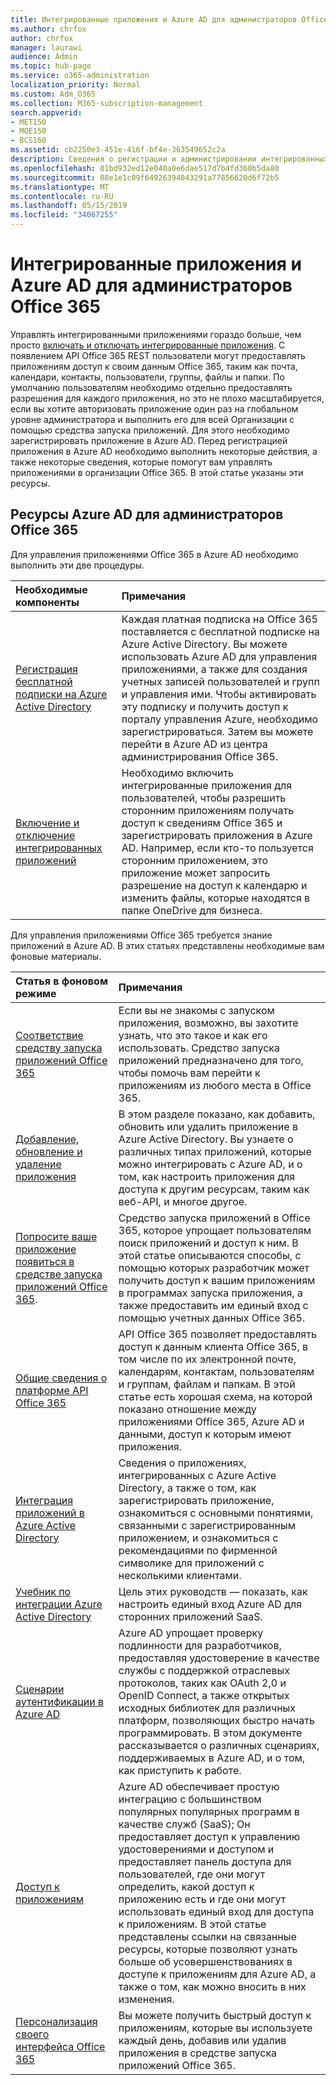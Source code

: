 ```yaml
---
title: Интегрированные приложения и Azure AD для администраторов Office 365
ms.author: chrfox
author: chrfox
manager: laurawi
audience: Admin
ms.topic: hub-page
ms.service: o365-administration
localization_priority: Normal
ms.custom: Adm_O365
ms.collection: M365-subscription-management
search.appverid:
- MET150
- MOE150
- BCS160
ms.assetid: cb2250e3-451e-416f-bf4e-363549652c2a
description: Сведения о регистрации и администрировании интегрированных приложений Office 365 в Azure AD
ms.openlocfilehash: 01bd932ed12e040a0e6dae517d7b4fd360b5da80
ms.sourcegitcommit: 08e1e1c09f64926394043291a77856620d6f72b5
ms.translationtype: MT
ms.contentlocale: ru-RU
ms.lasthandoff: 05/15/2019
ms.locfileid: "34067255"
---
```

# <a name="integrated-apps-and-azure-ad-for-office-365-administrators"></a>Интегрированные приложения и Azure AD для администраторов Office 365

Управлять интегрированными приложениями гораздо больше, чем просто [включать и отключать интегрированные приложения](https://support.office.com/article/7e453a40-66df-44ab-92a1-96786cb7fb34#__toc379982114). С появлением API Office 365 REST пользователи могут предоставлять приложениям доступ к своим данным Office 365, таким как почта, календари, контакты, пользователи, группы, файлы и папки. По умолчанию пользователям необходимо отдельно предоставлять разрешения для каждого приложения, но это не плохо масштабируется, если вы хотите авторизовать приложение один раз на глобальном уровне администратора и выполнить его для всей Организации с помощью средства запуска приложений. Для этого необходимо зарегистрировать приложение в Azure AD. Перед регистрацией приложения в Azure AD необходимо выполнить некоторые действия, а также некоторые сведения, которые помогут вам управлять приложениями в организации Office 365. В этой статье указаны эти ресурсы.
  
## <a name="azure-ad-resources-for-office-365-admins"></a>Ресурсы Azure AD для администраторов Office 365

Для управления приложениями Office 365 в Azure AD необходимо выполнить эти две процедуры.
  
|**Необходимые компоненты**|**Примечания**|
|:-----|:-----|
|[Регистрация бесплатной подписки на Azure Active Directory](https://go.microsoft.com/fwlink/?LinkId=617127) <br/> |Каждая платная подписка на Office 365 поставляется с бесплатной подписке на Azure Active Directory. Вы можете использовать Azure AD для управления приложениями, а также для создания учетных записей пользователей и групп и управления ими. Чтобы активировать эту подписку и получить доступ к порталу управления Azure, необходимо зарегистрироваться. Затем вы можете перейти в Azure AD из центра администрирования Office 365.  <br/> |
|[Включение и отключение интегрированных приложений](https://support.office.com/article/7e453a40-66df-44ab-92a1-96786cb7fb34#__toc379982114) <br/> |Необходимо включить интегрированные приложения для пользователей, чтобы разрешить сторонним приложениям получать доступ к сведениям Office 365 и зарегистрировать приложения в Azure AD. Например, если кто-то пользуется сторонним приложением, это приложение может запросить разрешение на доступ к календарю и изменить файлы, которые находятся в папке OneDrive для бизнеса.  <br/> |
   
Для управления приложениями Office 365 требуется знание приложений в Azure AD. В этих статьях представлены необходимые вам фоновые материалы.
  
|**Статья в фоновом режиме**|**Примечания**|
|:-----|:-----|
|[Соответствие средству запуска приложений Office 365](https://support.office.com/article/79f12104-6fed-442f-96a0-eb089a3f476a) <br/> |Если вы не знакомы с запуском приложения, возможно, вы захотите узнать, что это такое и как его использовать. Средство запуска приложений предназначено для того, чтобы помочь вам перейти к приложениям из любого места в Office 365.  <br/> |
|[Добавление, обновление и удаление приложения](https://go.microsoft.com/fwlink/?LinkId=617137) <br/> |В этом разделе показано, как добавить, обновить или удалить приложение в Azure Active Directory. Вы узнаете о различных типах приложений, которые можно интегрировать с Azure AD, и о том, как настроить приложения для доступа к другим ресурсам, таким как веб-API, и многое другое.  <br/> |
|[Попросите ваше приложение появиться в средстве запуска приложений Office 365](https://go.microsoft.com/fwlink/?LinkId=617138).  <br/> |Средство запуска приложений в Office 365, которое упрощает пользователям поиск приложений и доступ к ним. В этой статье описываются способы, с помощью которых разработчик может получить доступ к вашим приложениям в программах запуска приложения, а также предоставить им единый вход с помощью учетных данных Office 365.  <br/> |
|[Общие сведения о платформе API Office 365](https://go.microsoft.com/fwlink/?LinkId=617140) <br/> |API Office 365 позволяет предоставлять доступ к данным клиента Office 365, в том числе по их электронной почте, календарям, контактам, пользователям и группам, файлам и папкам. В этой статье есть хорошая схема, на которой показано отношение между приложениями Office 365, Azure AD и данными, доступ к которым имеют приложения.  <br/> |
|[Интеграция приложений в Azure Active Directory](https://docs.microsoft.com/azure/active-directory/develop/quickstart-v1-add-azure-ad-app) <br/> | Сведения о приложениях, интегрированных с Azure Active Directory, а также о том, как зарегистрировать приложение, ознакомиться с основными понятиями, связанными с зарегистрированным приложением, и ознакомиться с рекомендациями по фирменной символике для приложений с несколькими клиентами.  <br/> |
|[Учебник по интеграции Azure Active Directory](https://docs.microsoft.com/azure/active-directory/saas-apps/tutorial-list) <br/> |Цель этих руководств — показать, как настроить единый вход Azure AD для сторонних приложений SaaS.  <br/> |
|[Сценарии аутентификации в Azure AD](https://go.microsoft.com/fwlink/?LinkId=617145) <br/> |Azure AD упрощает проверку подлинности для разработчиков, предоставляя удостоверение в качестве службы с поддержкой отраслевых протоколов, таких как OAuth 2,0 и OpenID Connect, а также открытых исходных библиотек для различных платформ, позволяющих быстро начать программировать. В этом документе рассказывается о различных сценариях, поддерживаемых в Azure AD, и о том, как приступить к работе.  <br/> |
|[Доступ к приложениям](https://docs.microsoft.com/azure/active-directory/manage-apps/what-is-access-management) <br/> |Azure AD обеспечивает простую интеграцию с большинством популярных популярных программ в качестве служб (SaaS); Он предоставляет доступ к управлению удостоверениями и доступом и предоставляет панель доступа для пользователей, где они могут определить, какой доступ к приложению есть и где они могут использовать единый вход для доступа к приложениям. В этой статье представлены ссылки на связанные ресурсы, которые позволяют узнать больше об усовершенствованиях в доступе к приложениям для Azure AD, а также о том, как можно вносить в них изменения.  <br/> |
|[Персонализация своего интерфейса Office 365](https://support.office.com/article/eb34a21b-52fa-4fbf-a8d5-146132242985) <br/> |Вы можете получить быстрый доступ к приложениям, которые вы используете каждый день, добавив или удалив приложения в средстве запуска приложений Office 365.  <br/> |
   

